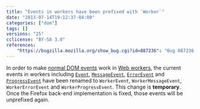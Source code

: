 ```yaml
---
title: "Events in workers have been prefixed with `Worker`"
date: "2013-07-14T19:12:37-04:00"
categories: ["dom"]
tags: []
versions: "25"
cclicense: "BY-SA 3.0"
references:
    "https://bugzilla.mozilla.org/show_bug.cgi?id=887236": "Bug 887236 – prefix the current events in workers with \"Worker\""
---
```

In order to make [normal DOM events](https://developer.mozilla.org/en-US/docs/Web/Reference/Events) work in [Web workers](https://developer.mozilla.org/en-US/docs/Web/Guide/Performance/Using_web_workers), the current events in workers including [`Event`](https://developer.mozilla.org/en-US/docs/Web/API/Event), [`MessageEvent`](https://developer.mozilla.org/en-US/docs/Web/API/MessageEvent), [`ErrorEvent`](https://developer.mozilla.org/en-US/docs/Web/API/ErrorEvent) and [`ProgressEvent`](https://developer.mozilla.org/en-US/docs/Web/API/ProgressEvent) have been renamed to `WorkerEvent`, `WorkerMessageEvent`, `WorkerErrorEvent` and `WorkerProgressEvent`. This change is **temporary**. Once the Firefox back-end implementation is fixed, those events will be unprefixed again.
